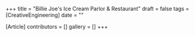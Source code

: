 +++
title = "Billie Joe's Ice Cream Parlor & Restaurant"
draft = false
tags = [CreativeEngineering]
date = ""

[Article]
contributors = []
gallery = []
+++